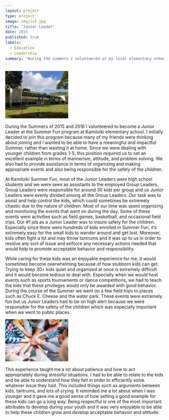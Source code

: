 ```yaml
---
layout: project
type: project
image: img/ivf.jpg
title: "Junior Leader"
date: 2015
published: true
labels:
  - Education
  - Leadership
summary: "During the summers I volunteered at my local elementary school and gained important leadership experience."
---
```


<div class="text-center p-4">
  <img width="200px" src="../img/kamiloiki-elementary-school.jpg" class="img-thumbnail" >
</div>

During the Summers of 2015 and 2016 I volunteered to become a Junior Leader at the Summer Fun program at Kamiloiki elementary school. I initially decided to join this program because many of my friends were thinking about joining and I wanted to be able to have a meaningful and impactful Summer, rather than wasting it at home. Since we were dealing with younger children from grades 1-5, this position required us to set an excellent example in terms of mannerism, attitude, and problem solving. We also had to provide assistance in terms of organizing and making appropriate events and also being responsible for the safety of the children.

At Kamiloiki Summer Fun, most of the Junior Leaders were high school students and we were seen as assistants to the employed Group Leaders. Group Leaders were responsible for around 30 kids per group and us Junior Leaders were evenly divided among all the Group Leaders. Our task was to assist and help control the kids, which could sometimes be extremely chaotic due to the nature of children. Most of our time was spent organizing and monitoring the events that went on during the day. Some of these events were activities such as field games, basketball, and occasional field trips. Our #1 job as a Junior Leader was to insure safety for the children. Especially since there were hundreds of kids enrolled in Summer Fun, it’s extremely easy for the small kids to wander around and get lost. Moreover, kids often fight a lot and may throw tantrums and it was up to us in order to resolve any sort of issue and enforce any necessary actions needed that would help to promote acceptable behavior and responsibility.

While caring for these kids was an enjoyable experience for me, it would sometimes become overwhelming because of how stubborn kids can get. Trying to keep 30+ kids quiet and organized at once is extremely difficult and it would become tedious to deal with. Especially when we would host events such as sports tournaments or dance competitions, we had to teach the kids that these privileges would only be awarded with good behavior. During the course of the Summer we went on a few field trips to places such as Chuck E. Cheese and the water park. These events were extremely fun but us Junior Leaders had to be on high alert because we were responsible for the safety of the children which was especially important when we went to public places.

<img width="200px" src="../img/Teaching-Your-Children-About-the-Value-of-Teamwork.jpg" class="img-thumbnail" >

This experience taught me a lot about patience and how to act appropriately during stressful situations. I had to be able to relate to the kids and be able to understand how they felt in order to efficiently solve whatever issue they had. This included things such as arguments between kids, tantrums, and lots of crying. It reminded me a lot about when I was younger and it gave me a good sense of how setting a good example for these kids can go a long way. Being respectful is one of the most important attributes to develop during your youth and it was very enjoyable to be able to help these children grow and develop acceptable behavior and attitude.


